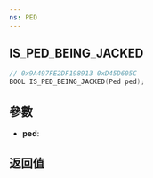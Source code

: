 ```yaml
---
ns: PED
---
```

## IS_PED_BEING_JACKED

```c
// 0x9A497FE2DF198913 0xD45D605C
BOOL IS_PED_BEING_JACKED(Ped ped);
```


## 參數
* **ped**: 

## 返回值
